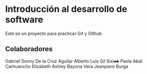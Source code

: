 # Introducción al desarrollo de software
Este es un proyecto para practicar Git y Github

## Colaboradores
Gabriel Sonny De la Cruz Aguilar
Alberto Luis Gil Sixi♠♣
Paola Abal Carhuancho
Elizabeth Ashley Bayona Vera
Jeanpiere Burga